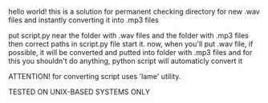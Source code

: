 hello world! this is a solution for permanent checking directory for new .wav files and instantly converting it into .mp3 files

put script.py near the folder with .wav files and the folder with .mp3 files
then correct paths in script.py file
start it. 
now, when you'll put .wav file, if possible, it will be converted and putted into folder with .mp3 files
and for this you shouldn't do anything, python script will automaticly convert it

ATTENTION! for converting script uses 'lame' utility.

TESTED ON UNIX-BASED SYSTEMS ONLY
